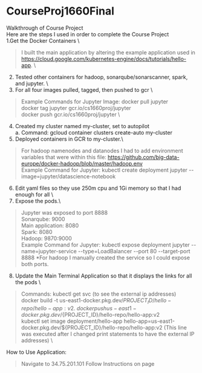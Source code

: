 # CourseProj1660Final
Walkthrough of Course Project \
Here are the steps I used in order to complete the Course Project \
1.Get the Docker Containers \
> I built the main application by altering the example application used in https://cloud.google.com/kubernetes-engine/docs/tutorials/hello-app. \
2. Tested other containers for hadoop, sonarqube/sonarscanner, spark, and jupyter. \
3. For all four images pulled, tagged, then pushed to gcr \
> Example Commands for Jupyter Image: docker pull jupyter \
> docker tag jupyter gcr.io/cs1660proj/jupyter \
> docker push gcr.io/cs1660proj/jupyter \
4. Created my cluster named my-cluster, set to autopilot \
    a. Command: gcloud container clusters create-auto my-cluster
5. Deployed containers in GCR to my-cluster.\
> For hadoop namenodes and datanodes I had to add environment variables that were within this file: https://github.com/big-data-europe/docker-hadoop/blob/master/hadoop.env \
> Example Command for Jupyter: kubectl create deployment jupyter --image=jupyter/datascience-notebook
6. Edit yaml files so they use 250m cpu and 1Gi memory so that I had enough for all \
7. Expose the pods.\
> Jupyter was exposed to port 8888 \
> Sonarqube: 9000 \
> Main application: 8080 \
> Spark: 8080 \
> Hadoop: 9870:9000 \
> Example Command for Jupyter: kubectl expose deployment jupyter --name=jupyter-service --type=LoadBalancer --port 80 --target-port 8888
    *For hadoop I manually created the service so I could expose both ports.
8. Update the Main Terminal Application so that it displays the links for all the pods \
> Commands: kubectl get svc (to see the external ip addresses) \
> docker build -t us-east1-docker.pkg.dev/${PROJECT_ID}/hello-repo/hello-app:v2 . \
> docker push us-east1-docker.pkg.dev/${PROJECT_ID}/hello-repo/hello-app:v2 \
> kubectl set image deployment/hello-app hello-app=us-east1-docker.pkg.dev/${PROJECT_ID}/hello-repo/hello-app:v2 (This line was executed after I changed print statements to have the external IP addresses) \

How to Use Application:
> Navigate to 34.75.201.101
> Follow Instructions on page
